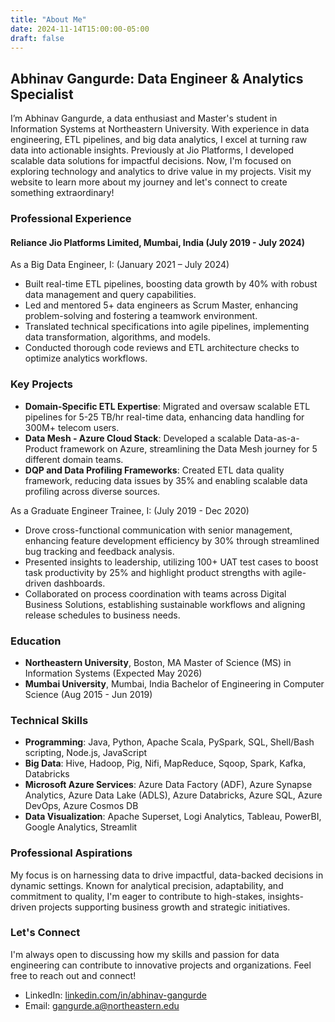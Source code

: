 ```yaml
---
title: "About Me"
date: 2024-11-14T15:00:00-05:00
draft: false
---
```


## Abhinav Gangurde: Data Engineer & Analytics Specialist

I’m Abhinav Gangurde, a data enthusiast and Master's student in Information Systems at Northeastern University. With experience in data engineering, ETL pipelines, and big data analytics, I excel at turning raw data into actionable insights. Previously at Jio Platforms, I developed scalable data solutions for impactful decisions. Now, I'm focused on exploring technology and analytics to drive value in my projects. Visit my website to learn more about my journey and let's connect to create something extraordinary!


### Professional Experience

#### Reliance Jio Platforms Limited, Mumbai, India (July 2019 - July 2024)

As a Big Data Engineer, I: (January 2021 – July 2024)
- Built real-time ETL pipelines, boosting data growth by 40% with robust data management and query capabilities.
- Led and mentored 5+ data engineers as Scrum Master, enhancing problem-solving and fostering a teamwork environment.
- Translated technical specifications into agile pipelines, implementing data transformation, algorithms, and models.
- Conducted thorough code reviews and ETL architecture checks to optimize analytics workflows.

### Key Projects

- **Domain-Specific ETL Expertise**: Migrated and oversaw scalable ETL pipelines for 5-25 TB/hr real-time data, enhancing data handling for 300M+ telecom users.
- **Data Mesh - Azure Cloud Stack**: Developed a scalable Data-as-a-Product framework on Azure, streamlining the Data Mesh journey for 5 different domain teams.
- **DQP and Data Profiling Frameworks**: Created ETL data quality framework, reducing data issues by 35% and enabling scalable data profiling across diverse sources.

As a Graduate Engineer Trainee, I: (July 2019 - Dec 2020)
- Drove cross-functional communication with senior management, enhancing feature development efficiency by 30% through streamlined bug tracking and feedback analysis.
- Presented insights to leadership, utilizing 100+ UAT test cases to boost task productivity by 25% and highlight product strengths with agile-driven dashboards.
- Collaborated on process coordination with teams across Digital Business Solutions, establishing sustainable workflows and aligning release schedules to business needs.


### Education

- **Northeastern University**, Boston, MA
  Master of Science (MS) in Information Systems (Expected May 2026)
- **Mumbai University**, Mumbai, India
  Bachelor of Engineering in Computer Science (Aug 2015 - Jun 2019)

### Technical Skills

- **Programming**: Java, Python, Apache Scala, PySpark, SQL, Shell/Bash scripting, Node.js, JavaScript
- **Big Data**: Hive, Hadoop, Pig, Nifi, MapReduce, Sqoop, Spark, Kafka, Databricks
- **Microsoft Azure Services**: Azure Data Factory (ADF), Azure Synapse Analytics, Azure Data Lake (ADLS), Azure Databricks, Azure SQL, Azure DevOps, Azure Cosmos DB
- **Data Visualization**: Apache Superset, Logi Analytics, Tableau, PowerBI, Google Analytics, Streamlit

### Professional Aspirations

My focus is on harnessing data to drive impactful, data-backed decisions in dynamic settings. Known for analytical precision, adaptability, and commitment to quality, I'm eager to contribute to high-stakes, insights-driven projects supporting business growth and strategic initiatives.

### Let's Connect

I'm always open to discussing how my skills and passion for data engineering can contribute to innovative projects and organizations. Feel free to reach out and connect!

- LinkedIn: [linkedin.com/in/abhinav-gangurde](https://linkedin.com/in/abhinav-gangurde)
- Email: gangurde.a@northeastern.edu